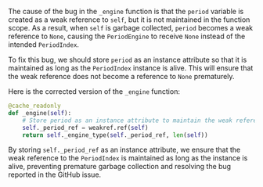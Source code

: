 The cause of the bug in the `_engine` function is that the `period` variable is created as a weak reference to `self`, but it is not maintained in the function scope. As a result, when `self` is garbage collected, `period` becomes a weak reference to `None`, causing the `PeriodEngine` to receive `None` instead of the intended `PeriodIndex`.

To fix this bug, we should store `period` as an instance attribute so that it is maintained as long as the `PeriodIndex` instance is alive. This will ensure that the weak reference does not become a reference to `None` prematurely.

Here is the corrected version of the `_engine` function:

```python
@cache_readonly
def _engine(self):
    # Store period as an instance attribute to maintain the weak reference
    self._period_ref = weakref.ref(self)
    return self._engine_type(self._period_ref, len(self))
```

By storing `self._period_ref` as an instance attribute, we ensure that the weak reference to the `PeriodIndex` is maintained as long as the instance is alive, preventing premature garbage collection and resolving the bug reported in the GitHub issue.